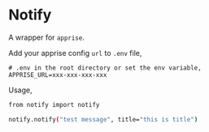 # Notify

A wrapper for `apprise`.

Add your apprise config `url` to `.env` file,

```text
# .env in the root directory or set the env variable,
APPRISE_URL=xxx-xxx-xxx-xxx
```

Usage,

```bash
from notify import notify

notify.notify("test message", title="this is title")
```
